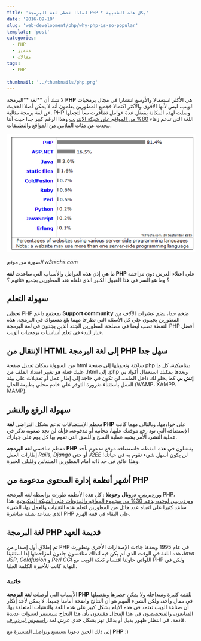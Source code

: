 ```yaml
---
title: 'لماذا تحظى لغة البرمجة PHP بكل هذه الشعبية ؟'
date: '2016-09-10'
slug: 'web-development/php/why-php-is-so-popular'
template: 'post'
categories:
  - PHP
  - متميز
  - مقالات
tags:
  - PHP

thumbnail: '../thumbnails/php.png'
---
```


لا شك أن **لغة **البرمجة **PHP** هي الأكثر استعمالا والأوسع انتشارا في مجال برمجيات الويب، ليس لأنها الأقوى والأكثر اكتمالا فجميع المطورين يعلمون أنه لا يمكن أصلا الحديث عن لغة برمجة مثالية. PHP وصلت لهذه المكانة بفضل عدة عوامل تظافرت معا لتجعلها اللغة التي تدعم زهاء [80% من المواقع على شبكة الإنترنت](https://w3techs.com/technologies/details/pl-php/all/all) وهذا الرقم كبير جدا حيث أننا نتحدث عن مئات الملايين من المواقع والتطبيقات.

![لغة البرمجة PHP](../images/php.png)

_الصورة من موقع w3techs.com_

ما هي إذن هذه العوامل والأسباب التي ساعدت **لغة PHP** على اعتلاء العرش دون مزاحمة ؟ وما هو السر في هذا القبول الكبير الذي تلقاه عند المطورين بجميع فئاتهم ؟

## سهولة التعلم

تحظى PHP بمجتمع داعم **Support community** ضخم جدا، يضم عشرات الآلاف من المطورين يجيبون على كل الأسئلة التي تطرحا مهما بلغ مستواك في البرمجة. هذه النقطة تصب أيضا في مصلحة المطورين الجدد الذين يجدون في لغة البرمجة PHP أفضل خيار للبدء في تعلم أساسيات برمجيات الويب.

## الإنتقال من HTML إلى لغة البرمجة PHP سهل جدا

من السهولة بمكان تعديل صفحة html ساكنة وتحويلها إلى صفحة php ديناميكية، كل ما عليك فعله هو تغيير امتداد الملف من .html إلى .php وبعدها يمكنك استعمال أكواد **بي إتش بي** كما يحلو لك داخل الملف. لن تكون في حاجة إلى إطار عمل أو تعديلات على بيئة العمل باستثناء ضرورة التوفر على خادم محلي بطبيعة الحال (WAMP، XAMPP، MAMP).

## سهولة الرفع والنشر

معظم الإستضافات تدعم بشكل افتراضي **لغة PHP** على خوادمها، وبالتالي مهما كانت الإستضافة التي تود رفع موقعك عليها، مجانية أو مدفوعة، فإنك لن تجد صعوبة تذكر في عملية النشر، الأمر يشبه عملية النسخ واللصق التي تقوم بها كل يوم على جهازك.

معظم منافسي **لغة البرمجة PHP** يفشلون في هذه النقطة، فاستضافة موقع مدعوم بأحد إطارات العمل _Rails_, _Django_ أو حتى _J2EE_ لن يكون أسهل شيء تقوم به في حياتك! وهذا عائق في حد ذاته أمام المطورين المبتدئين وقليلي الخبرة.

## أشهر أنظمة إدارة المحتوى مدعومة من PHP

[ووردبريس](https://www.tutomena.com/web-development/wordpress-evolution-story/)، **دروبال** و**جوملا** : كل هذه الأنظمة طورت بواسطة لغة البرمجة PHP، [ووردبريس لوحده يدعم 30% من مجموع المواقع والمدونات على الشبكة العنكبوتية](https://www.tutomena.com/news/wordpress-top-cms-2018/). هذا ساعد كثيرا على اتجاه عدد هائل من المطورين لتعلم هذه التقنيات والعمل بها، الشيء الذي يساعد بصفة مباشرة PHP على البقاء في قمة الهرم.

## لغة البرمجة PHP قديمة العهد

تم إطلاق أول إصدار من PHP في عام 1995 وبعدها جاءت الإصدارات الأخرى وتطورت هذه اللغة في الوقت الذي لم يكن فيه آنذاك منافسون جادون لمزاحمتها إذا استثنينا _Java JSP_, _Coldfusion_ و *Perl CGI* اللواتي حاولنا اقتسام كعكة الويب مع PHP ولكن في النهاية كانت للأخيرة الكلمة العليا.

### خاتمة

الأسباب التي أوصلت **لغة البرمجة PHP** للقمة كثيرة ومتداخلة ولا يمكن حصرها وتفصيلها في مقال واحد، ولكن الشيء المهم هو أن النتائج واضحة أمامنا جميعا، لا يمكن لأحد إنكار أن صناعة الويب تعتمد في هذه الأيام بشكل كبير على هذه اللغة والتقنيات المتعلقة بها. المتابعون والمتخصصون في هذا المجال مقتنعون بأن هذا النجاح سيستمر لسنوات عديدة قادمة، في انتظار ظهور بديل أو بدائل تهز بشكل جدي عرش لغة [راسموس ليردورف](https://en.wikipedia.org/wiki/Rasmus_Lerdorf).

إلى ذلك الحين دعونا نستمتع ونواصل المسيرة مع **PHP** :)
